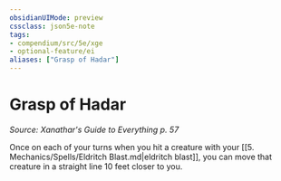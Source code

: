 ```yaml
---
obsidianUIMode: preview
cssclass: json5e-note
tags:
- compendium/src/5e/xge
- optional-feature/ei
aliases: ["Grasp of Hadar"]
---
```

# Grasp of Hadar
*Source: Xanathar's Guide to Everything p. 57* 

Once on each of your turns when you hit a creature with your [[5. Mechanics/Spells/Eldritch Blast.md\|eldritch blast]], you can move that creature in a straight line 10 feet closer to you.
